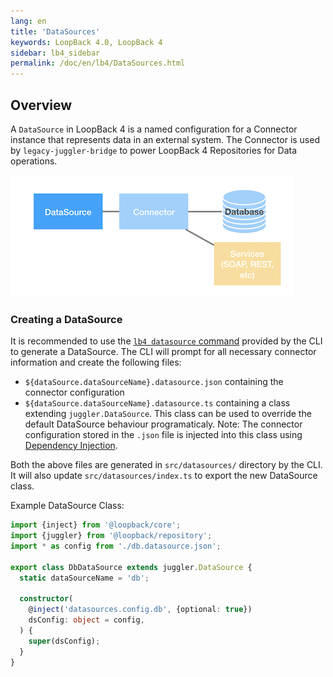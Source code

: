 ```yaml
---
lang: en
title: 'DataSources'
keywords: LoopBack 4.0, LoopBack 4
sidebar: lb4_sidebar
permalink: /doc/en/lb4/DataSources.html
---
```


## Overview

A `DataSource` in LoopBack 4 is a named configuration for a Connector instance
that represents data in an external system. The Connector is used by
`legacy-juggler-bridge` to power LoopBack 4 Repositories for Data operations.

![Datasource diagram](imgs/datasource.png)

### Creating a DataSource

It is recommended to use the [`lb4 datasource` command](DataSource-generator.md)
provided by the CLI to generate a DataSource. The CLI will prompt for all
necessary connector information and create the following files:

- `${dataSource.dataSourceName}.datasource.json` containing the connector
  configuration
- `${dataSource.dataSourceName}.datasource.ts` containing a class extending
  `juggler.DataSource`. This class can be used to override the default
  DataSource behaviour programaticaly. Note: The connector configuration stored
  in the `.json` file is injected into this class using
  [Dependency Injection](Dependency-injection.md).

Both the above files are generated in `src/datasources/` directory by the CLI.
It will also update `src/datasources/index.ts` to export the new DataSource
class.

Example DataSource Class:

```ts
import {inject} from '@loopback/core';
import {juggler} from '@loopback/repository';
import * as config from './db.datasource.json';

export class DbDataSource extends juggler.DataSource {
  static dataSourceName = 'db';

  constructor(
    @inject('datasources.config.db', {optional: true})
    dsConfig: object = config,
  ) {
    super(dsConfig);
  }
}
```
